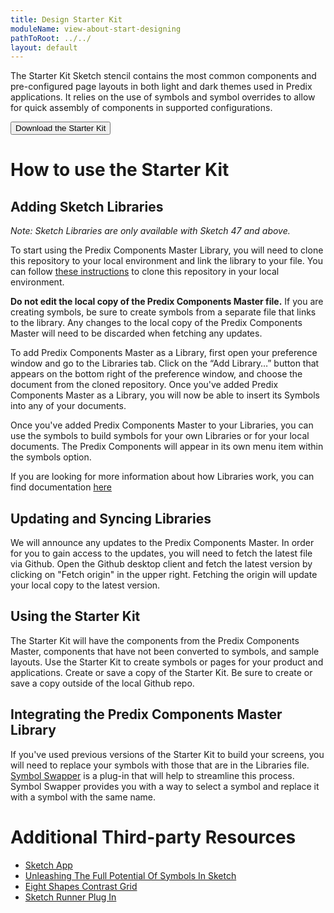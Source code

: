 ```yaml
---
title: Design Starter Kit
moduleName: view-about-start-designing
pathToRoot: ../../
layout: default
---
```


The Starter Kit Sketch stencil contains the most common components and pre-configured page layouts in both light and dark themes used in Predix applications. It relies on the use of symbols and symbol overrides to allow for quick assembly of components in supported configurations.

<a href="https://github.com/predixdesignsystem/predix-design-stencil"><button class="btn btn--primary">Download the Starter Kit</button></a>


# How to use the Starter Kit

## Adding Sketch Libraries

*Note: Sketch Libraries are only available with Sketch 47 and above.*

To start using the Predix Components Master Library, you will need to clone this repository to your local environment and link the library to your file. You can follow [these instructions](https://help.github.com/articles/cloning-a-repository/) to clone this repository in your local environment.

**Do not edit the local copy of the Predix Components Master file.** If you are creating symbols, be sure to create symbols from a separate file that links to the library. Any changes to the local copy of the Predix Components Master will need to be discarded when fetching any updates.

To add Predix Components Master as a Library, first open your preference window and go to the Libraries tab. Click on the “Add Library…” button that appears on the bottom right of the preference window, and choose the document from the cloned repository. Once you've added Predix Components Master as a Library, you will now be able to insert its Symbols into any of your documents.

<catalog-picture img-src="../../img/guidelines/sketch-preference" img-alt="Sketch preferences"></catalog-picture>

Once you've added Predix Components Master to your Libraries, you can use the symbols to build symbols for your own Libraries or for your local documents. The Predix Components will appear in its own menu item within the symbols option.


<catalog-picture img-src="../../img/guidelines/insert-symbol" img-alt="Insert symbol"></catalog-picture>

If you are looking for more information about how Libraries work, you can find documentation [here](https://sketchapp.com/docs/libraries/)

## Updating and Syncing Libraries
We will announce any updates to the Predix Components Master. In order for you to gain access to the updates, you will need to fetch the latest file via Github. Open the Github desktop client and fetch the latest version by clicking on "Fetch origin" in the upper right. Fetching the origin will update your local copy to the latest version.

<catalog-picture img-src="../../img/guidelines/fetch-origin" img-alt="Fetch origin"></catalog-picture>

## Using the Starter Kit
The Starter Kit will have the components from the Predix Components Master, components that have not been converted to symbols, and sample layouts. Use the Starter Kit to create symbols or pages for your product and applications. Create or save a copy of the Starter Kit. Be sure to create or save a copy outside of the local Github repo.

## Integrating the Predix Components Master Library
If you've used previous versions of the Starter Kit to build your screens, you will need to replace your symbols with those that are in the Libraries file. [Symbol Swapper](https://github.com/sonburn/symbol-swapper) is a plug-in that will help to streamline this process. Symbol Swapper provides you with a way to select a symbol and replace it with a symbol with the same name.
<catalog-picture img-src="../../img/guidelines/symbol-swapper" img-alt="Symbol swapper"></catalog-picture>

# Additional Third-party Resources

* [Sketch App](https://www.sketchapp.com/)
* [Unleashing The Full Potential Of Symbols In Sketch](https://medium.com/sketch-app-sources/sketch-symbols-b36f7355414a)
* [Eight Shapes Contrast Grid](http://contrast-grid.eightshapes.com/)
* [Sketch Runner Plug In](http://sketchrunner.com/)
